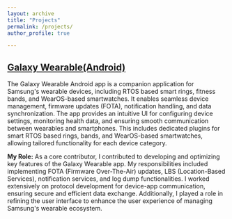 ```yaml
---
layout: archive
title: "Projects"
permalink: /projects/
author_profile: true

---
```


## [Galaxy Wearable(Android)](https://play.google.com/store/apps/details?id=com.samsung.android.app.watchmanager&hl=en)
The Galaxy Wearable Android app is a companion application for Samsung's wearable devices, including RTOS based smart rings, fitness bands, and WearOS-based smartwatches. It enables seamless device management, firmware updates (FOTA), notification handling, and data synchronization. The app provides an intuitive UI for configuring device settings, monitoring health data, and ensuring smooth communication between wearables and smartphones. This includes dedicated plugins for smart RTOS based rings, bands, and WearOS-based smartwatches, allowing tailored functionality for each device category.

**My Role:**
As a core contributor, I contributed to developing and optimizing key features of the Galaxy Wearable app. My responsibilities included implementing FOTA (Firmware Over-The-Air) updates, LBS (Location-Based Services), notification services, and log dump functionalities. I worked extensively on protocol development for device-app communication, ensuring secure and efficient data exchange. Additionally, I played a role in refining the user interface to enhance the user experience of managing Samsung's wearable ecosystem.

